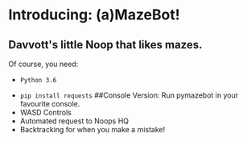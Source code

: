 # Introducing: (a)MazeBot!
## Davvott's little Noop that likes mazes.
Of course, you need:

* <code>Python 3.6
* pip install requests</code>
##Console Version:
Run pymazebot in your favourite console.
* WASD Controls
* Automated request to Noops HQ
* Backtracking for when you make a mistake!


